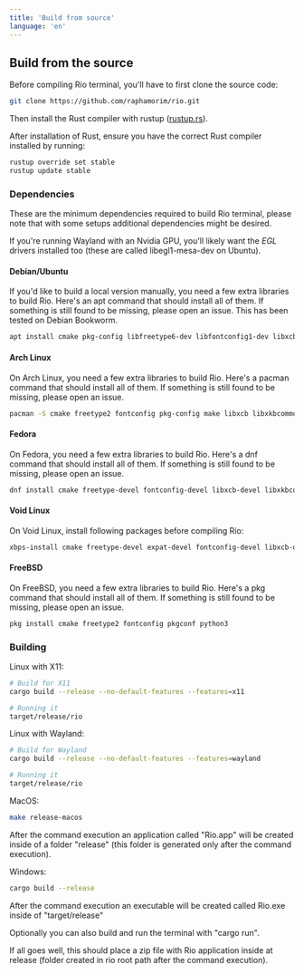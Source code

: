 ```yaml
---
title: 'Build from source'
language: 'en'
---
```


## Build from the source

Before compiling Rio terminal, you'll have to first clone the source code:

```bash
git clone https://github.com/raphamorim/rio.git
```

Then install the Rust compiler with <span class="keyword">rustup</span> ([rustup.rs](https://rustup.rs/)).

After installation of Rust, ensure you have the correct Rust compiler installed by running:

```bash
rustup override set stable
rustup update stable
```

### Dependencies

These are the minimum dependencies required to build Rio terminal, please note that with some setups additional dependencies might be desired.

If you're running Wayland with an Nvidia GPU, you'll likely want the _EGL_ drivers installed too (these are called <span class="keyword"> libegl1-mesa-dev</span> on Ubuntu).

#### Debian/Ubuntu

If you'd like to build a local version manually, you need a few extra libraries to build Rio. Here's an apt command that should install all of them. If something is still found to be missing, please open an issue. This has been tested on Debian Bookworm.

```bash
apt install cmake pkg-config libfreetype6-dev libfontconfig1-dev libxcb-xfixes0-dev libxkbcommon-dev python3
```

#### Arch Linux

On Arch Linux, you need a few extra libraries to build Rio. Here's a <span class="keyword">pacman</span> command that should install all of them. If something is still found to be missing, please open an issue.

```bash
pacman -S cmake freetype2 fontconfig pkg-config make libxcb libxkbcommon python
```

#### Fedora

On Fedora, you need a few extra libraries to build Rio. Here's a <span class="keyword">dnf</span> command that should install all of them. If something is still found to be missing, please open an issue.

```bash
dnf install cmake freetype-devel fontconfig-devel libxcb-devel libxkbcommon-devel g++
```

#### Void Linux

On Void Linux, install following packages before compiling Rio:

```bash
xbps-install cmake freetype-devel expat-devel fontconfig-devel libxcb-devel pkg-config python3
```

#### FreeBSD

On FreeBSD, you need a few extra libraries to build Rio. Here's a <span class="keyword">pkg</span> command that should install all of them. If something is still found to be missing, please open an issue.

```bash
pkg install cmake freetype2 fontconfig pkgconf python3
```

### Building

Linux with X11:

```bash
# Build for X11
cargo build --release --no-default-features --features=x11

# Running it
target/release/rio
```

Linux with Wayland:

```bash
# Build for Wayland
cargo build --release --no-default-features --features=wayland

# Running it
target/release/rio
```

MacOS:

```bash
make release-macos
```

After the command execution an application called "Rio.app" will be created inside of a folder "release" (this folder is generated only after the command execution).

Windows:

```bash
cargo build --release
```

After the command execution an executable will be created called Rio.exe inside of "target/release"

Optionally you can also build and run the terminal with "cargo run".

If all goes well, this should place a zip file with Rio application inside at <span class="keyword">release</span> (folder created in rio root path after the command execution).
